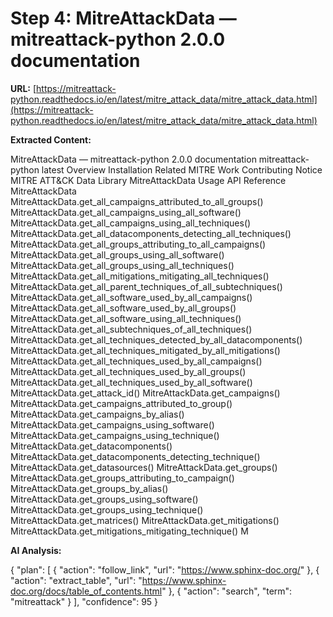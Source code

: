 # Step 4: MitreAttackData — mitreattack-python 2.0.0 documentation

**URL:** [https://mitreattack-python.readthedocs.io/en/latest/mitre_attack_data/mitre_attack_data.html](https://mitreattack-python.readthedocs.io/en/latest/mitre_attack_data/mitre_attack_data.html)

**Extracted Content:**

MitreAttackData — mitreattack-python 2.0.0 documentation
mitreattack-python
latest
Overview
Installation
Related MITRE Work
Contributing
Notice
MITRE ATT&CK Data Library
MitreAttackData
Usage
API Reference
MitreAttackData
MitreAttackData.get_all_campaigns_attributed_to_all_groups()
MitreAttackData.get_all_campaigns_using_all_software()
MitreAttackData.get_all_campaigns_using_all_techniques()
MitreAttackData.get_all_datacomponents_detecting_all_techniques()
MitreAttackData.get_all_groups_attributing_to_all_campaigns()
MitreAttackData.get_all_groups_using_all_software()
MitreAttackData.get_all_groups_using_all_techniques()
MitreAttackData.get_all_mitigations_mitigating_all_techniques()
MitreAttackData.get_all_parent_techniques_of_all_subtechniques()
MitreAttackData.get_all_software_used_by_all_campaigns()
MitreAttackData.get_all_software_used_by_all_groups()
MitreAttackData.get_all_software_using_all_techniques()
MitreAttackData.get_all_subtechniques_of_all_techniques()
MitreAttackData.get_all_techniques_detected_by_all_datacomponents()
MitreAttackData.get_all_techniques_mitigated_by_all_mitigations()
MitreAttackData.get_all_techniques_used_by_all_campaigns()
MitreAttackData.get_all_techniques_used_by_all_groups()
MitreAttackData.get_all_techniques_used_by_all_software()
MitreAttackData.get_attack_id()
MitreAttackData.get_campaigns()
MitreAttackData.get_campaigns_attributed_to_group()
MitreAttackData.get_campaigns_by_alias()
MitreAttackData.get_campaigns_using_software()
MitreAttackData.get_campaigns_using_technique()
MitreAttackData.get_datacomponents()
MitreAttackData.get_datacomponents_detecting_technique()
MitreAttackData.get_datasources()
MitreAttackData.get_groups()
MitreAttackData.get_groups_attributing_to_campaign()
MitreAttackData.get_groups_by_alias()
MitreAttackData.get_groups_using_software()
MitreAttackData.get_groups_using_technique()
MitreAttackData.get_matrices()
MitreAttackData.get_mitigations()
MitreAttackData.get_mitigations_mitigating_technique()
M

**AI Analysis:**

{
  "plan": [
    {
      "action": "follow_link",
      "url": "https://www.sphinx-doc.org/"
    },
    {
      "action": "extract_table",
      "url": "https://www.sphinx-doc.org/docs/table_of_contents.html"
    },
    {
      "action": "search",
      "term": "mitreattack"
    }
  ],
  "confidence": 95
}

